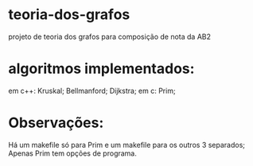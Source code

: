 # teoria-dos-grafos
projeto de teoria dos grafos para composição de nota da AB2

# algoritmos implementados:
em c++:
        Kruskal;
        Bellmanford;
        Dijkstra;
em c:
        Prim;

# Observações:

Há um makefile só para Prim e um makefile para os outros 3 separados;
Apenas Prim tem opções de programa.
